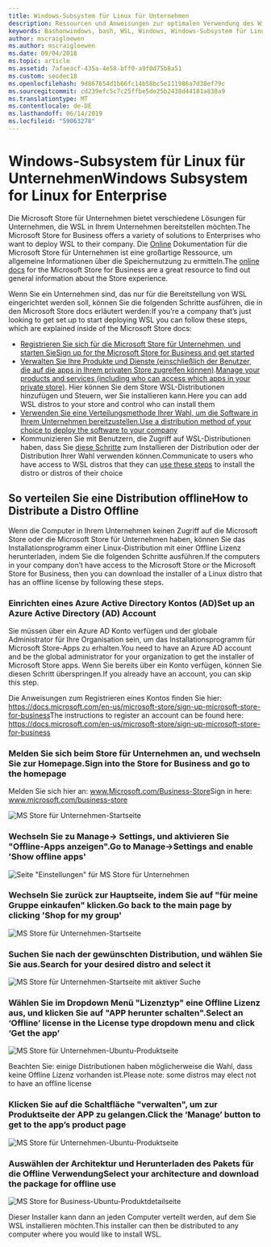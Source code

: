 ```yaml
---
title: Windows-Subsystem für Linux für Unternehmen
description: Ressourcen und Anweisungen zur optimalen Verwendung des Windows-Subsystems für Linux in einer Unternehmensumgebung.
keywords: Bashonwindows, bash, WSL, Windows, Windows-Subsystem für Linux, windowssubsystem, Ubuntu, Debian, SuSE, Windows 10, Enterprise, Bereitstellung, offline, Verpacken, speichern, Vertrieb, Installation, Installation
author: mscraigloewen
ms.author: mscraigloewen
ms.date: 09/04/2018
ms.topic: article
ms.assetid: 7afaeacf-435a-4e58-bff0-a9f0d75b8a51
ms.custom: seodec18
ms.openlocfilehash: 9d867654d1b66fc14b58bc5e111986a7d38ef79c
ms.sourcegitcommit: cd239efc5c7c25ffbe5de25b2438d44181a838a9
ms.translationtype: MT
ms.contentlocale: de-DE
ms.lasthandoff: 06/14/2019
ms.locfileid: "59063278"
---
```

# <a name="windows-subsystem-for-linux-for-enterprise"></a><span data-ttu-id="33299-104">Windows-Subsystem für Linux für Unternehmen</span><span class="sxs-lookup"><span data-stu-id="33299-104">Windows Subsystem for Linux for Enterprise</span></span>

<span data-ttu-id="33299-105">Die Microsoft Store für Unternehmen bietet verschiedene Lösungen für Unternehmen, die WSL in Ihrem Unternehmen bereitstellen möchten.</span><span class="sxs-lookup"><span data-stu-id="33299-105">The Microsoft Store for Business offers a variety of solutions to Enterprises who want to deploy WSL to their company.</span></span> <span data-ttu-id="33299-106">Die [Online](https://docs.microsoft.com/en-us/microsoft-store/) Dokumentation für die Microsoft Store für Unternehmen ist eine großartige Ressource, um allgemeine Informationen über die Speichernutzung zu ermitteln.</span><span class="sxs-lookup"><span data-stu-id="33299-106">The [online docs](https://docs.microsoft.com/en-us/microsoft-store/) for the Microsoft Store for Business are a great resource to find out general information about the Store experience.</span></span>

<span data-ttu-id="33299-107">Wenn Sie ein Unternehmen sind, das nur für die Bereitstellung von WSL eingerichtet werden soll, können Sie die folgenden Schritte ausführen, die in den Microsoft Store docs erläutert werden:</span><span class="sxs-lookup"><span data-stu-id="33299-107">If you’re a company that’s just looking to get set up to start deploying WSL you can follow these steps, which are explained inside of the Microsoft Store docs:</span></span>

* [<span data-ttu-id="33299-108">Registrieren Sie sich für die Microsoft Store für Unternehmen, und starten Sie</span><span class="sxs-lookup"><span data-stu-id="33299-108">Sign up for the Microsoft Store for Business and get started</span></span>](https://docs.microsoft.com/en-us/microsoft-store/sign-up-microsoft-store-for-business-overview)
* <span data-ttu-id="33299-109">[Verwalten Sie Ihre Produkte und Dienste (einschließlich der Benutzer, die auf die apps in Ihrem privaten Store zugreifen können)](https://docs.microsoft.com/en-us/microsoft-store/manage-apps-microsoft-store-for-business-overview).</span><span class="sxs-lookup"><span data-stu-id="33299-109">[Manage your products and services (including who can access which apps in your private store)](https://docs.microsoft.com/en-us/microsoft-store/manage-apps-microsoft-store-for-business-overview).</span></span> <span data-ttu-id="33299-110">Hier können Sie dem Store WSL-Distributionen hinzufügen und Steuern, wer Sie installieren kann.</span><span class="sxs-lookup"><span data-stu-id="33299-110">Here you can add WSL distros to your store and control who can install them</span></span>
* [<span data-ttu-id="33299-111">Verwenden Sie eine Verteilungsmethode Ihrer Wahl, um die Software in Ihrem Unternehmen bereitzustellen.</span><span class="sxs-lookup"><span data-stu-id="33299-111">Use a distribution method of your choice to deploy the software to your company</span></span>](https://docs.microsoft.com/en-us/microsoft-store/distribute-apps-to-your-employees-microsoft-store-for-business)
* <span data-ttu-id="33299-112">Kommunizieren Sie mit Benutzern, die Zugriff auf WSL-Distributionen haben, dass Sie [diese Schritte](https://docs.microsoft.com/en-us/windows/wsl/install-win10) zum Installieren der Distribution oder der Distribution Ihrer Wahl verwenden können.</span><span class="sxs-lookup"><span data-stu-id="33299-112">Communicate to users who have access to WSL distros that they can [use these steps](https://docs.microsoft.com/en-us/windows/wsl/install-win10) to install the distro or distros of their choice</span></span> 

## <a name="how-to-distribute-a-distro-offline"></a><span data-ttu-id="33299-113">So verteilen Sie eine Distribution offline</span><span class="sxs-lookup"><span data-stu-id="33299-113">How to Distribute a Distro Offline</span></span>

<span data-ttu-id="33299-114">Wenn die Computer in Ihrem Unternehmen keinen Zugriff auf die Microsoft Store oder die Microsoft Store für Unternehmen haben, können Sie das Installationsprogramm einer Linux-Distribution mit einer Offline Lizenz herunterladen, indem Sie die folgenden Schritte ausführen.</span><span class="sxs-lookup"><span data-stu-id="33299-114">If the computers in your company don’t have access to the Microsoft Store or the Microsoft Store for Business, then you can download the installer of a Linux distro that has an offline license by following these steps.</span></span> 

### <a name="set-up-an-azure-active-directory-ad-account"></a><span data-ttu-id="33299-115">Einrichten eines Azure Active Directory Kontos (AD)</span><span class="sxs-lookup"><span data-stu-id="33299-115">Set up an Azure Active Directory (AD) Account</span></span> 

<span data-ttu-id="33299-116">Sie müssen über ein Azure AD Konto verfügen und der globale Administrator für Ihre Organisation sein, um das Installationsprogramm für Microsoft Store-Apps zu erhalten.</span><span class="sxs-lookup"><span data-stu-id="33299-116">You need to have an Azure AD account and be the global administrator for your organization to get the installer of Microsoft Store apps.</span></span> <span data-ttu-id="33299-117">Wenn Sie bereits über ein Konto verfügen, können Sie diesen Schritt überspringen.</span><span class="sxs-lookup"><span data-stu-id="33299-117">If you already have an account, you can skip this step.</span></span>

<span data-ttu-id="33299-118">Die Anweisungen zum Registrieren eines Kontos finden Sie hier: https://docs.microsoft.com/en-us/microsoft-store/sign-up-microsoft-store-for-business</span><span class="sxs-lookup"><span data-stu-id="33299-118">The instructions to register an account can be found here: https://docs.microsoft.com/en-us/microsoft-store/sign-up-microsoft-store-for-business</span></span>

### <a name="sign-into-the-store-for-business-and-go-to-the-homepage"></a><span data-ttu-id="33299-119">Melden Sie sich beim Store für Unternehmen an, und wechseln Sie zur Homepage.</span><span class="sxs-lookup"><span data-stu-id="33299-119">Sign into the Store for Business and go to the homepage</span></span>
<span data-ttu-id="33299-120">Melden Sie sich hier an: www.Microsoft.com/Business-Store</span><span class="sxs-lookup"><span data-stu-id="33299-120">Sign in here: www.microsoft.com/business-store</span></span>

![MS Store für Unternehmen-Startseite](media/offlineinstallscreens/1-screen.png)

### <a name="go-to-manage-settings-and-enable-show-offline-apps"></a><span data-ttu-id="33299-122">Wechseln Sie zu Manage-> Settings, und aktivieren Sie "Offline-Apps anzeigen".</span><span class="sxs-lookup"><span data-stu-id="33299-122">Go to Manage->Settings and enable 'Show offline apps'</span></span>

![Seite "Einstellungen" für MS Store für Unternehmen](media/offlineinstallscreens/2-screen.png)

### <a name="go-back-to-the-main-page-by-clicking-shop-for-my-group"></a><span data-ttu-id="33299-124">Wechseln Sie zurück zur Hauptseite, indem Sie auf "für meine Gruppe einkaufen" klicken.</span><span class="sxs-lookup"><span data-stu-id="33299-124">Go back to the main page by clicking 'Shop for my group'</span></span>

![MS Store für Unternehmen-Startseite](media/offlineinstallscreens/1-screen.png)

### <a name="search-for-your-desired-distro-and-select-it"></a><span data-ttu-id="33299-126">Suchen Sie nach der gewünschten Distribution, und wählen Sie Sie aus.</span><span class="sxs-lookup"><span data-stu-id="33299-126">Search for your desired distro and select it</span></span>

![MS Store für Unternehmen-Startseite mit aktiver Suche](media/offlineinstallscreens/3-screen.png)

### <a name="select-an-offline-license-in-the-license-type-dropdown-menu-and-click-get-the-app"></a><span data-ttu-id="33299-128">Wählen Sie im Dropdown Menü "Lizenztyp" eine Offline Lizenz aus, und klicken Sie auf "APP herunter schalten".</span><span class="sxs-lookup"><span data-stu-id="33299-128">Select an ‘Offline’ license in the License type dropdown menu and click ‘Get the app’</span></span>

![MS Store für Unternehmen-Ubuntu-Produktseite](media/offlineinstallscreens/4-screen.png)

<span data-ttu-id="33299-130">Beachten Sie: einige Distributionen haben möglicherweise die Wahl, dass keine Offline Lizenz vorhanden ist.</span><span class="sxs-lookup"><span data-stu-id="33299-130">Please note: some distros may elect not to have an offline license</span></span>

### <a name="click-the-manage-button-to-get-to-the-apps-product-page"></a><span data-ttu-id="33299-131">Klicken Sie auf die Schaltfläche "verwalten", um zur Produktseite der APP zu gelangen.</span><span class="sxs-lookup"><span data-stu-id="33299-131">Click the ‘Manage’ button to get to the app’s product page</span></span>

![MS Store für Unternehmen-Ubuntu-Produktseite](media/offlineinstallscreens/5-screen.png)

### <a name="select-your-architecture-and-download-the-package-for-offline-use"></a><span data-ttu-id="33299-133">Auswählen der Architektur und Herunterladen des Pakets für die Offline Verwendung</span><span class="sxs-lookup"><span data-stu-id="33299-133">Select your architecture and download the package for offline use</span></span>

![MS Store for Business-Ubuntu-Produktdetailseite](media/offlineinstallscreens/6-screen.png)

<span data-ttu-id="33299-135">Dieser Installer kann dann an jeden Computer verteilt werden, auf dem Sie WSL installieren möchten.</span><span class="sxs-lookup"><span data-stu-id="33299-135">This installer can then be distributed to any computer where you would like to install WSL.</span></span>